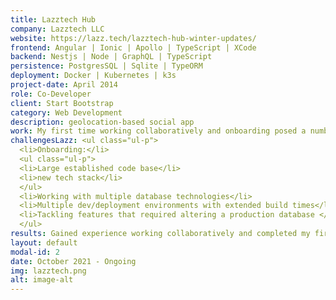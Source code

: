 ```yaml
---
title: Lazztech Hub
company: Lazztech LLC
website: https://lazz.tech/lazztech-hub-winter-updates/
frontend: Angular | Ionic | Apollo | TypeScript | XCode
backend: Nestjs | Node | GraphQL | TypeScript
persistence: PostgresSQL | Sqlite | TypeORM
deployment: Docker | Kubernetes | k3s
project-date: April 2014
role: Co-Developer
client: Start Bootstrap
category: Web Development
description: geolocation-based social app
work: My first time working collaboratively and onboarding posed a number of challenges due to the large established code base and the lack of any prior experience in it. Quickly though, I implemented a performance improvement feature to paginate in-app notifications. Thereafter, in the process of adding a feature to streamline inviting friends, I implemented migrations, and set a pattern for future migrations using multiple database technologies with TypeORM. I then used this pattern to backfill production data.
challengesLazz: <ul class="ul-p">
  <li>Onboarding:</li>
  <ul class="ul-p">
  <li>Large established code base</li>
  <li>new tech stack</li>
  </ul>
  <li>Working with multiple database technologies</li>
  <li>Multiple dev/deployment environments with extended build times</li>
  <li>Tackling features that required altering a production database </li>
  </ul>
results: Gained experience working collaboratively and completed my first onboarding process, while learning a new stack. Contributed meaningful improvements to backend & frontend code base, and greatly increased confidence in my skill level.
layout: default
modal-id: 2
date: October 2021 - Ongoing
img: lazztech.png
alt: image-alt
---
```

